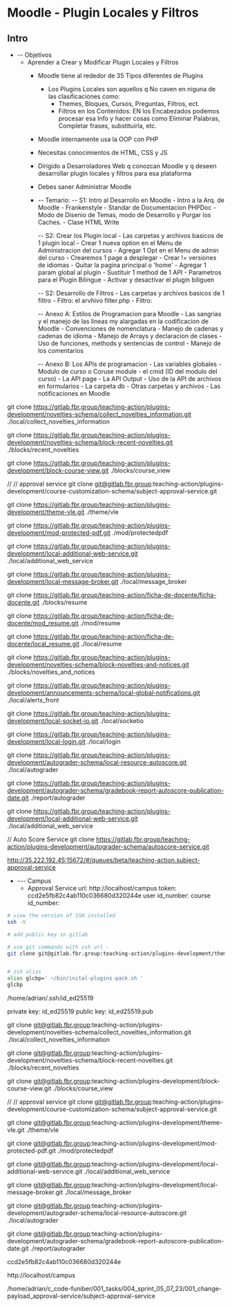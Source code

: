# Moodle - Plugin Locales y Filtros

## Intro
- -- Objetivos
  - Aprender a Crear y Modificar Plugin Locales y Filtros
    - Moodle tiene al rededor de 35 Tipos diferentes de Plugins
      - Los Plugins Locales son aquellos q No caven en niguna de las clasificaciones como:
        - Themes, Bloques, Cursos, Preguntas, Filtros, ect.
        - Filtros en los Contenidos: EN los Encabezados podemos procesar esa Info y hacer cosas como Eliminar Palabras, Completar frases, substituirla, etc.

	- Moodle internamente usa la OOP con PHP
  	- Necesitas conocimientos de HTML, CSS y JS
  	- Dirigido a Desarroladores Web q conozcan Moodle y q deseen desarrollar plugin locales y filtros para esa plataforma
  	- Debes saner Administrar Moodle



	- -- Temario:
  	-- S1: Intro al Desarrollo en Moodle
			- Intro a la Arq. de Moodle
			- Frankenstyle
			- Standar de Documentacion PHPDoc
			- Modo de Disenio de Temas, modo de Desarrollo y Purgar los Caches.
			- Clase HTML Write

		-- S2: Crear los Plugin local
			- Las carpetas y archivos basicos de 1 plugin local
			- Crear 1 nueva option en el Menu de Administracion del cursos
			- Agregar 1 Opt en el Menu de admin del curso
			- Crearemos 1 page a desplegar
			- Crear != versiones de idiomas
			- Quitar la pagina principal o 'home'
			- Agregar 1 param global al plugin
			- Sustituir 1 method de 1 API
			- Parametros para el Plugin Bilingue
			- Activar y desactivar el plugin biliguen

		-- S2: Desarrollo de Filtros
			- Las carpetas y archivos basicos de 1 filtro
			- Filtro: el arvhivo filter.php
			- Filtro: 
			
		-- Anexo A: Estilos de Programacion para Moodle
			- Las sangrias y el manejo de las lineas my alargadas en la codificacion de Moodle
			- Convenciones de nomenclatura
			- Manejo de cadenas y cadenas de idioma
			- Manejo de Arrays y declaracion de clases
			- Uso de funciones, methods y sentencias de control
			- Manejo de los comentarios

		-- Anexo B: Los APIs de programacion
			- Las variables globales
			- Modulo de curso o Coruse module
			- el cmid (ID del modulo del curso)
			- La API page
			- La API Output
			- Uso de la API de archivos en formularios
			- La carpeta db
			- Otras carpetas y archivos
			- Las notificaciones en Moodle

		










<!-- ============================================================================================== -->


<!-- course overvie/summary pack -->
git clone https://gitlab.fbr.group/teaching-action/plugins-development/novelties-schema/collect_novelties_information.git ./local/collect_novelties_information


git clone https://gitlab.fbr.group/teaching-action/plugins-development/novelties-schema/block-recent-novelties.git ./blocks/recent_novelties


git clone https://gitlab.fbr.group/teaching-action/plugins-development/block-course-view.git ./blocks/course_view


// // approval service
git clone git@gitlab.fbr.group:teaching-action/plugins-development/course-customization-schema/subject-approval-service.git






<!-- pdf & theme -->
git clone https://gitlab.fbr.group/teaching-action/plugins-development/theme-vle.git ./theme/vle

git clone https://gitlab.fbr.group/teaching-action/plugins-development/mod-protected-pdf.git ./mod/protectedpdf





<!-- additional web service -->
git clone https://gitlab.fbr.group/teaching-action/plugins-development/local-additional-web-service.git ./local/additional_web_service



<!-- Local Message Broker -->
git clone https://gitlab.fbr.group/teaching-action/plugins-development/local-message-broker.git ./local/message_broker





<!-- teachers block -->
git clone https://gitlab.fbr.group/teaching-action/ficha-de-docente/ficha-docente.git ./blocks/resume

git clone https://gitlab.fbr.group/teaching-action/ficha-de-docente/mod_resume.git ./mod/resume

git clone https://gitlab.fbr.group/teaching-action/ficha-de-docente/local_resume.git ./local/resume






<!-- novelties - ojito -->
git clone https://gitlab.fbr.group/teaching-action/plugins-development/novelties-schema/block-novelties-and-notices.git ./blocks/novelties_and_notices

git clone https://gitlab.fbr.group/teaching-action/plugins-development/announcements-schema/local-global-notifications.git ./local/alerts_front

git clone https://gitlab.fbr.group/teaching-action/plugins-development/local-socket-io.git ./local/socketio






<!-- Local Login -->
git clone https://gitlab.fbr.group/teaching-action/plugins-development/local-login.git ./local/login










<!-- Autograder -->
git clone https://gitlab.fbr.group/teaching-action/plugins-development/autograder-schema/local-resource-autoscore.git ./local/autograder

git clone https://gitlab.fbr.group/teaching-action/plugins-development/autograder-schema/gradebook-report-autoscore-publication-date.git ./report/autograder

git clone https://gitlab.fbr.group/teaching-action/plugins-development/local-additional-web-service.git ./local/additional_web_service

// Auto Score Service
git clone https://gitlab.fbr.group/teaching-action/plugins-development/autograder-schema/autoscore-service.git











<!-- Rabbit MQ de Beta -->
http://35.222.192.45:15672/#/queues/beta/teaching-action.subject-approval-service

















<!-- local tokens -->
- --- Campus
	- Approval Service
		url:				http://localhost/campus
		token:				ccd2e5fb82c4ab110c036680d320244e
		user id_number:
		course id_number:









<!-- ============================================================================================== -->
<!-- ============================================================================================== -->
<!-- ============================================================================================== -->



<!-- GitLab SSH Key -->
```bash
# view the version of SSH installed
ssh -V

# add public key in gitlab

# use git commands with ssh url - 
git clone git@gitlab.fbr.group:teaching-action/plugins-development/theme-vle.git


# zsh alias
alias glcbp=' ~/bin/inital-plugins-pack.sh '
glcbp
```




/home/adrian/.ssh/id_ed25519

private key:	id_ed25519
public key:		id_ed25519.pub





<!-- course view -->
git clone git@gitlab.fbr.group:teaching-action/plugins-development/novelties-schema/collect_novelties_information.git ./local/collect_novelties_information

git clone git@gitlab.fbr.group:teaching-action/plugins-development/novelties-schema/block-recent-novelties.git ./blocks/recent_novelties

git clone git@gitlab.fbr.group:teaching-action/plugins-development/block-course-view.git ./blocks/course_view


// // approval service
git clone git@gitlab.fbr.group:teaching-action/plugins-development/course-customization-schema/subject-approval-service.git







<!-- theme -->
git clone git@gitlab.fbr.group:teaching-action/plugins-development/theme-vle.git ./theme/vle

git clone git@gitlab.fbr.group:teaching-action/plugins-development/mod-protected-pdf.git ./mod/protectedpdf




<!-- additional web service -->
git clone git@gitlab.fbr.group:teaching-action/plugins-development/local-additional-web-service.git ./local/additional_web_service 




<!-- Local Message Broker -->
git clone git@gitlab.fbr.group:teaching-action/plugins-development/local-message-broker.git ./local/message_broker




<!-- autograder -->
git clone git@gitlab.fbr.group:teaching-action/plugins-development/autograder-schema/local-resource-autoscore.git ./local/autograder

git clone git@gitlab.fbr.group:teaching-action/plugins-development/autograder-schema/gradebook-report-autoscore-publication-date.git ./report/autograder 













<!-- Changes in DB -->
<!-- token -->
ccd2e5fb82c4ab110c036680d320244e

<!-- local url -->
http://localhost/campus




<!-- tarea approval service: -->
/home/adrian/c_code-funiber/001_tasks/004_sprint_05_07_23/001_change-payload_approval-service/subject-approval-service




